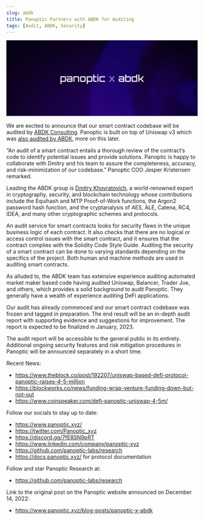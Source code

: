 ```yaml
---
slug: abdk
title: Panoptic Partners with ABDK for Auditing
tags: [Audit, ABDK, Security]
---
```

![banner](./banner.png)

We are excited to announce that our smart contract codebase will be audited by [ABDK Consulting](https://twitter.com/abdkconsulting). Panoptic is built on top of Uniswap v3 which was [also audited by ABDK](https://github.com/Uniswap/v3-core/blob/main/audits/abdk/audit.pdf), more on this later.

“An audit of a smart contract entails a thorough review of the contract’s code to identify potential issues and provide solutions. Panoptic is happy to collaborate with Dmitry and his team to assure the completeness, accuracy, and risk-minimization of our codebase.” Panoptic COO Jesper Kristensen remarked.

<!--truncate-->

Leading the ABDK group is [Dmitry Khovratovich](https://www.abdk.consulting/consultancy/), a world-renowned expert in cryptography, security, and blockchain technology whose contributions include the Equihash and MTP Proof-of-Work functions, the Argon2 password hash function, and the cryptanalysis of AES, ALE, Catena, RC4, IDEA, and many other cryptographic schemes and protocols.

An audit service for smart contracts looks for security flaws in the unique business logic of each contract. It also checks that there are no logical or access control issues with the smart contract, and it ensures that the contract complies with the Solidity Code Style Guide. Auditing the security of a smart contract can be done to varying standards depending on the specifics of the project. Both human and machine methods are used in auditing smart contracts.

As alluded to, the ABDK team has extensive experience auditing automated market maker based code having audited Uniswap, Balancer, Trader Joe, and others, which provides a solid background to audit Panoptic. They generally have a wealth of experience auditing DeFi applications.

Our audit has already commenced and our smart contract codebase was frozen and tagged in preparation. The end result will be an in-depth audit report with supporting evidence and suggestions for improvement. The report is expected to be finalized in January, 2023.

The audit report will be accessible to the general public in its entirety. Additional ongoing security features and risk mitigation procedures in Panoptic will be announced separately in a short time.

Recent News:
- https://www.theblock.co/post/192207/uniswap-based-defi-protocol-panoptic-raises-4-5-million
- https://blockworks.co/news/funding-wrap-venture-funding-down-but-not-out
- https://www.coinspeaker.com/defi-panoptic-uniswap-4-5m/

Follow our socials to stay up to date:
- https://www.panoptic.xyz/
- https://twitter.com/Panoptic_xyz
- https://discord.gg/7fE8SN9pRT
- https://www.linkedin.com/company/panoptic-xyz
- https://github.com/panoptic-labs/research
- https://docs.panoptic.xyz/ for protocol documentation

Follow and star Panoptic Research at:
- https://github.com/panoptic-labs/research

Link to the original post on the Panoptic website announced on December 14, 2022:
- https://www.panoptic.xyz/blog-posts/panoptic-x-abdk